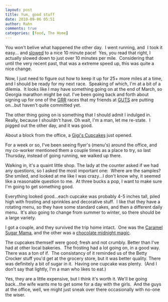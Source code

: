 ```yaml
---
layout: post
title: Yum, good stuff
date: 2010-09-06 05:51
author: Rahn
comments: true
categories: [food, The Home]
---
```

You won't belive what happened the other day.  I went running, and  I took it easy... and <span style="text-decoration: underline;">slowed</span> to a nice 10 minute pace!  Yes, you read that right, I actually slowed down to just over 10 minutes per mile.  Considering that until the very recent past, that was a extreme speed up, this was quite a nice change.

Now, I just need to figure out how to keep it up for 25+ more miles at a time, and I should be ready for my next race.  Speaking of which, I'm at a bit of a dilemia.  It looks like I may have something going on at the end of March, so Georgia marathon might be out. I've been going back and forth about signing up for one of the <a href="http://getguts.com/e-grr.shtml">GRR</a> races that my friends at <a href="http://getguts.com/">GUTS</a> are putting on...but haven't quite committed yet.

The other thing going on is something that I should admit I indulged in.  Really, because I shouldn't have. Oh wait, I'm a man, let me re-state.  I pigged out the other day, and it was good.

About a block from the office, a <a href="http://gigiscupcakesusa.com/atlantabuckheadgeorgia">Gigi's Cupcakes</a> just opened.

For a week or so, I've been seeing flyer's (menu's) around the office, and my co-worker mentioned them a couple times as a place to try, so last Thursday, instead of going running, we walked up there. 

Walking in, it's a quaint little shop. The lady at the counter asked if we had any questions, so I asked the most important one:  Where are the samples?  She smiled, and looked at me like I was crazy...I don't know why, it seemed like a reasonable question to me.  At three bucks a pop, I want to make sure I'm going to get something good. 

Everything looked good...each cupcake was probably 4-5 inches tall, piled high with frosting and sprinkles and decorative stuff.  I like that they have a rotating menu, so they have some standard cakes, and then a different daily menu.  It's also going to change from summer to winter, so there should be a large variety.

I got a couple, and they survived the trip home intact.  One was the <a href="http://gigiscupcakesusa.com/caramelsugarmama">Caramel Sugar Mama</a>, and the other was a <a href="http://gigiscupcakesusa.com/midnightmagic">chocolate midnight magic</a>.

The cupcakes themself were good; fresh and not crumbly. Better than I've had at other local bakeries.  The frosting had a lot going on, in a good way.  There was a ton of if.  The consistancy of it reminded us of the Betty Crocker stuff you'd get at the grocery store, but it was better quality. There was definitely a bit of sugar in it.  Having one cupcake was plenty.  (And I don't say that lightly, I'm a man who likes to eat.)

Yes, they are a little expensive, but I think it's worth it. We'll be going back...the wife wants me to get some for a day with the girls.  And the guys at the office, well, we might just sneak over there occasionally with no-one the wiser.

